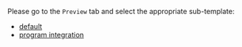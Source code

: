 Please go to the `Preview` tab and select the appropriate sub-template:

* [default](?expand=1&template=default.md)
* [program integration](?expand=1&template=program_integration.md)